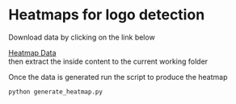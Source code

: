 # Heatmaps for logo detection

Download data by clicking on the link below

[Heatmap Data](http://media.orpix-inc.com/heatmap-data.zip)  
then extract the inside content to the current working folder

Once the data is generated run the script to produce the heatmap

`python generate_heatmap.py`
